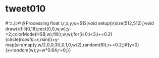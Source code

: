 # tweet010
#つぶやきProcessing float i,r,x,y,w=512;void setup(){size(512,512);}void draw(){fill(0,18);rect(0,0,w,w);y-=2;colorMode(HSB,w);fill(r,w,w);for(i=0;i&lt;3;i+=0.2){circle(r*cos(i)+x,r*sin(i)+y-map(sin(map(y,w/2,0,0,3)),0,1,0,w/2),random(9));r+=0.2;}if(y&lt;0){x=random(w);y=w*0.64;r=0;}}
